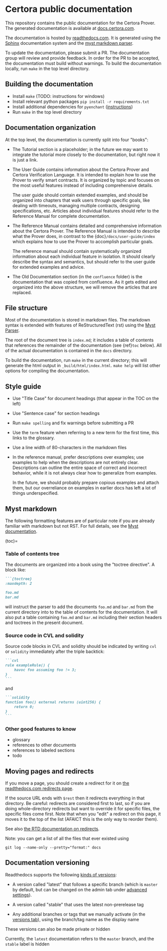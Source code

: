 Certora public documentation
============================

This repository contains the public documentation for the Certora Prover.  The
generated documentation is available at [docs.certora.com][docs].

The documentation is hosted by [readthedocs.com][rtd].  It is generated using
the [Sphinx][sphinx] documentation system and the [myst markdown parser][myst].

To update the documentation, please submit a PR.  The documentation group will
review and provide feedback.  In order for the PR to be accepted, the
documentation must build without warnings.  To build the documentation locally,
run `make` in the top level directory.

[rtd]: https://readthedocs.com/projects/certora-certora-prover-documentation/
[docs]: https://docs.certora.com/en/latest/docs/user-guide/intro.html
[sphinx]: https://www.sphinx-doc.org/en/master/
[myst]: https://myst-parser.readthedocs.io/en/latest/sphinx/intro.html

Building the documentation
--------------------------

 - Install `make` (TODO: instructions for windows)
 - Install relevant python packages `pip install -r requirements.txt`
 - Install additional dependencies for `pyenchant` ([instructions](https://pyenchant.github.io/pyenchant/install.html))
 - Run `make` in the top level directory

Documentation organization
--------------------------

At the top level, the documentation is currently split into four "books":

 - The Tutorial section is a placeholder; in the future we may want to integrate
   the tutorial more closely to the documentation, but right now it is just a
   link.

 - The User Guide contains information about the Certora Prover and Certora
   Verification Language.  It is intended to explain how to use the Prover to
   verify smart contracts.  It is organized by topic and focuses on the most
   useful features instead of including comprehensive details.
   
   The user guide should contain extended examples, and should be organized
   into chapters that walk users through specific goals, like dealing with
   timeouts, managing multiple contracts, designing specifications, etc.
   Articles about individual features should refer to the Reference Manual for
   complete documentation.

 - The Reference Manual contains detailed and comprehensive information about the
   Certora Prover.  The Reference Manual is intended to describe what the Prover
   does, in contrast to the {doc}`/docs/user-guide/index` which explains how to
   use the Prover to accomplish particular goals.

   The reference manual should contain systematically organized information about
   each individual feature in isolation.  It should clearly describe the syntax
   and semantics, but should refer to the user guide for extended examples and
   advice.

 - The Old Documentation section (in the `confluence` folder) is the
   documentation that was copied from confluence.  As it gets edited and
   organized into the above structure, we will remove the articles that are
   replaced.

File structure
--------------

Most of the documentation is stored in markdown files.  The markdown syntax is
extended with features of ReStructuredText (rst) using the
[Myst Parser][myst].

The root of the document tree is `index.md`; it includes a table of contents
that references the remainder of the documentation (see {ref}`toc` below).  All
of the actual documentation is contained in the `docs` directory.

To build the documentation, run `make` in the current directory; this will
generate the html output in `_build/html/index.html`.  `make help` will list
other options for compiling the documentation.

Style guide
-----------

 - Use "Title Case" for document headings (that appear in the TOC on the left)
 - Use "Sentence case" for section headings
 - Run `make spelling` and fix warnings before submitting a PR
 - Use the `term` feature when referring to a new term for the first time, this
   links to the glossary. 

 - Use a line width of 80-characters in the markdown files
   
 - In the reference manual, prefer descriptions over examples; use examples to
   help when the descriptions are not entirely clear.  Descriptions can outline
   the entire space of correct and incorrect behavior, while it is not always
   clear how to generalize from examples.

   In the future, we should probably prepare copious examples and attach them,
   but our overreliance on examples in earlier docs has left a lot of things
   underspecified.


Myst markdown
-------------

The following formatting features are of particular note if you are already
familiar with markdown but not RST.  For full details, see the [Myst documentation][myst].

(toc)=
### Table of contents tree

The documents are organized into a book using the "toctree directive".  A block
like:

````markdown
```{toctree}
:maxdepth: 2

foo.md
bar.md
````

will instruct the parser to add the documents `foo.md` and `bar.md` from the
current directory into to the table of contents for the documentation.  It will
also put a table containing `foo.md` and `bar.md` including their section headers
and toctrees in the present document.

### Source code in CVL and solidity

Source code blocks in CVL and solidity should be indicated by writing `cvl` or
`solidity` immediately after the triple backtick:

````markdown
```cvl
rule exampleRule() {
    havoc foo assuming foo != 3;
}
```
````

and

````markdown
```solidity
function foo() external returns (uint256) {
    return 0;
}
```
````

### Other good features to know

 - glossary
 - references to other documents
 - references to labeled sections
 - todo

Moving pages and redirects
--------------------------

If you move a page, you should create a redirect for it on
[the readthedocs.com redirects page][redirects].

[redirects]: https://readthedocs.com/dashboard/certora-certora-prover-documentation/redirects/

If the source URL ends with `$rest` then it redirects everything in that
directory.  Be careful: redirects are considered first to last, so if you are
doing whole-directory redirects but want to override it for specific files, the
specific files come first.  Note that when you "edit" a redirect on this page,
it moves it to the top of the list (AFAICT this is the only way to reorder them).

See also [the RTD documentation on redirects][rtd-redirect].

[rtd-redirect]: https://docs.readthedocs.io/en/stable/user-defined-redirects.html

Note: you can get a list of all the files that ever existed using

```
git log --name-only --pretty="format:" docs
```

Documentation versioning
------------------------

Readthedocs supports the following [kinds of versions][rtd-versioning]:

 - A version called "latest" that follows a specific branch (which is `master`
   by default, but can be changed on the admin tab under [advanced settings][rtd-settings]).

 - A version called "stable" that uses the latest non-prerelease tag

 - Any additional branches or tags that we manually activate (in the [versions tab][rtd-versions]), using the
   branch/tag name as the display name

These versions can also be made private or hidden

[rtd-settings]: https://readthedocs.com/dashboard/certora-certora-prover-documentation/advanced/
[rtd-versions]: https://readthedocs.com/projects/certora-certora-prover-documentation/versions/
[rtd-versioning]: https://docs.readthedocs.io/en/stable/versions.html

Currently, the `latest` documentation refers to the `master` branch, and the
`stable` label is hidden

